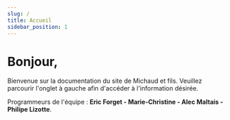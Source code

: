 ```yaml
---
slug: /
title: Accueil
sidebar_position: 1
---
```

# Bonjour,

Bienvenue sur la documentation du site de Michaud et fils.
Veuillez parcourir l'onglet à gauche afin d'accéder à l'information désirée.

Programmeurs de l'équipe : **Eric Forget - Marie-Christine - Alec Maltais - Philipe Lizotte**.

